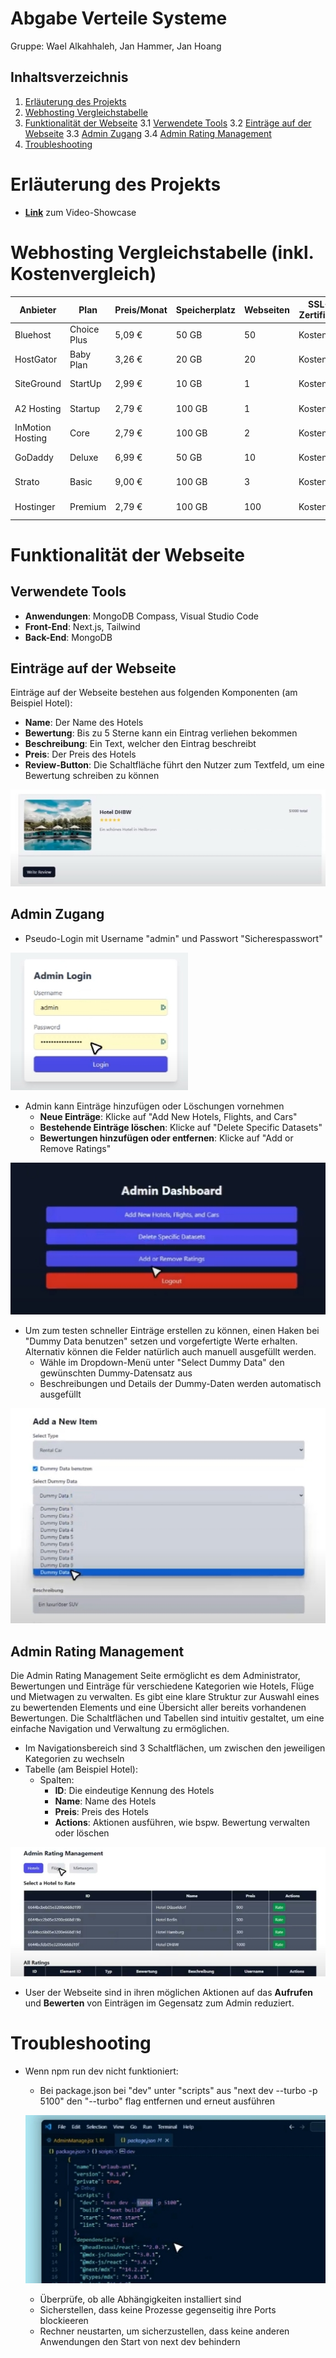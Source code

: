 # Abgabe Verteile Systeme
Gruppe: Wael Alkahhaleh, Jan Hammer, Jan Hoang

## Inhaltsverzeichnis
1. [Erläuterung des Projekts](#Erläuterung-des-Projekts)
2. [Webhosting Vergleichstabelle](#Webhosting-Vergleichstabelle)
3. [Funktionalität der Webseite](#Funktionalität-der-Webseite)
	3.1 [Verwendete Tools](#Verwendete-Tools)
	3.2 [Einträge auf der Webseite](#Einträge-auf-der-Webseite)
	3.3 [Admin Zugang](#Admin-Zugang)
	3.4 [Admin Rating Management](#Admin-Rating-Management)
4. [Troubleshooting](#Troubleshooting)

# Erläuterung des Projekts
- <a href="https://youtu.be/UErumacYaVE" target="_blank">**Link**</a> zum Video-Showcase

# Webhosting Vergleichstabelle (inkl. Kostenvergleich)

| Anbieter          | Plan          | Preis/Monat | Speicherplatz | Webseiten  | SSL-Zertifikat | Support         |
|-------------------|---------------|-------------|---------------|------------|----------------|-----------------|
| Bluehost          | Choice Plus   | 5,09 €      | 50 GB         |  50        | Kostenlos      | 24/7 Support    |
| HostGator         | Baby Plan     | 3,26 €      | 20 GB         |  20        | Kostenlos      | 24/7 Support    |
| SiteGround        | StartUp       | 2,99 €      | 10 GB         |  1         | Kostenlos      | 24/7 Support    |
| A2 Hosting        | Startup       | 2,79 €      | 100 GB        |  1         | Kostenlos      | 24/7 Support    |
| InMotion Hosting  | Core          | 2,79 €      | 100 GB        |  2         | Kostenlos      | 24/7 Support    |
| GoDaddy           | Deluxe        | 6,99 €      | 50 GB         |  10        | Kostenlos      | 24/7 Support    |
| Strato            | Basic         | 9,00 €      | 100 GB        |  3         | Kostenlos      | 24/7 Support    |
| Hostinger         | Premium       | 2,79 €      | 100 GB        |  100       | Kostenlos      | 24/7 Support    |

# Funktionalität der Webseite
## Verwendete Tools
- **Anwendungen**: MongoDB Compass, Visual Studio Code
- **Front-End**: Next.js, Tailwind
- **Back-End**: MongoDB

## Einträge auf der Webseite
Einträge auf der Webseite bestehen aus folgenden Komponenten (am Beispiel Hotel):
- **Name**: Der Name des Hotels
- **Bewertung**: Bis zu 5 Sterne kann ein Eintrag verliehen bekommen
- **Beschreibung**: Ein Text, welcher den Eintrag beschreibt
- **Preis**: Der Preis des Hotels
- **Review-Button**: Die Schaltfläche führt den Nutzer zum Textfeld, um eine Bewertung schreiben zu können

![Hotel Screenshot](images/hotel-eintrag.jpeg)

## Admin Zugang
- Pseudo-Login mit Username "admin" und Passwort "Sicherespasswort"

![Admin Login Screenshot](images/admin-login.jpeg)

- Admin kann Einträge hinzufügen oder Löschungen vornehmen
	- **Neue Einträge**: Klicke auf "Add New Hotels, Flights, and Cars"
	- **Bestehende Einträge löschen**: Klicke auf "Delete Specific Datasets"
	- **Bewertungen hinzufügen oder entfernen**: Klicke auf "Add or Remove Ratings"

![Admin Dashboard Screenshot](images/admin-dashboard.jpeg)

- Um zum testen schneller Einträge erstellen zu können, einen Haken bei "Dummy Data benutzen" setzen und vorgefertigte Werte erhalten. Alternativ können die Felder natürlich auch manuell ausgefüllt werden.
	- Wähle im Dropdown-Menü unter "Select Dummy Data" den gewünschten Dummy-Datensatz aus
	- Beschreibungen und Details der Dummy-Daten werden automatisch ausgefüllt

![Dummy Data Screenshot](images/dummy-data.jpeg)

## Admin Rating Management
Die Admin Rating Management Seite ermöglicht es dem Administrator, Bewertungen und Einträge für verschiedene Kategorien wie Hotels, Flüge und Mietwagen zu verwalten. Es gibt eine klare Struktur zur Auswahl eines zu bewertenden Elements und eine Übersicht aller bereits vorhandenen Bewertungen. Die Schaltflächen und Tabellen sind intuitiv gestaltet, um eine einfache Navigation und Verwaltung zu ermöglichen.
- Im Navigationsbereich sind 3 Schaltflächen, um zwischen den jeweiligen Kategorien zu wechseln
- Tabelle (am Beispiel Hotel):
	- Spalten: 
		- **ID**: Die eindeutige Kennung des Hotels
		- **Name**: Name des Hotels
		- **Preis**: Preis des Hotels
		- **Actions**: Aktionen ausführen, wie bspw. Bewertung verwalten oder löschen

![Admin Rating Management Screenshot](images/admin-rating-management.jpeg)

- User der Webseite sind in ihren möglichen Aktionen auf das **Aufrufen** und **Bewerten** von Einträgen im Gegensatz zum Admin reduziert.

# Troubleshooting
- Wenn npm run dev nicht funktioniert: 
	- Bei package.json bei "dev" unter "scripts" aus "next dev --turbo -p 5100" den "--turbo" flag entfernen und erneut ausführen
	
	![Troubleshooting Screenshot](images/troubleshooting.jpeg)

	- Überprüfe, ob alle Abhängigkeiten installiert sind
	- Sicherstellen, dass keine Prozesse gegenseitig ihre Ports blockieeren
	- Rechner neustarten, um sicherzustellen, dass keine anderen Anwendungen den Start von next dev behindern
